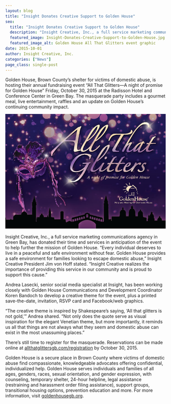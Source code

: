 ```yaml
---
layout: blog
title: "Insight Donates Creative Support to Golden House"
seo:
  title: "Insight Donates Creative Support to Golden House"
  description: "Insight Creative, Inc., a full service marketing communications agency in Green Bay, has donated their time and services in anticipation of the event to help further the mission of Golden House."
  featured_image: Insight-Donates-Creative-Support-to-Golden-House.jpg
  featured_image_alt: Golden House All That Glitters event graphic
date: 2015-10-01
author: Insight Creative, Inc.
categories: ["News"]
page_class: single-post
---
```


Golden House, Brown County’s shelter for victims of domestic abuse, is hosting their annual fundraising event “All That Glitters—A night of promise for Golden House” Friday, October 30, 2015 at the Radisson Hotel and Conference Center in Green Bay. The masquerade party includes a gourmet meal, live entertainment, raffles and an update on Golden House’s continuing community impact.

![Golden House All That Glitters event graphic](Insight-Donates-Creative-Support-to-Golden-House.jpg)

Insight Creative, Inc., a full service marketing communications agency in Green Bay, has donated their time and services in anticipation of the event to help further the mission of Golden House. “Every individual deserves to live in a peaceful and safe environment without fear. Golden House provides a safe environment for families looking to escape domestic abuse,” Insight Creative President Jim von Hoff stated. “Insight Creative realizes the importance of providing this service in our community and is proud to support this cause.”

Andrea Lasecki, senior social media specialist at Insight, has been working closely with Golden House Communications and Development Coordinator Koren Bandoch to develop a creative theme for the event, plus a printed save-the-date, invitation, RSVP card and Facebook/web graphics.

“The creative theme is inspired by Shakespeare’s saying, ‘All that glitters is not gold,’” Andrea shared. “Not only does the quote serve as visual inspiration for the elegant Venetian theme, but more importantly, it reminds us all that things are not always what they seem and domestic abuse can exist in the most unassuming places.”

There’s still time to register for the masquerade. Reservations can be made online at <a href="https://www.allthatglittersgb.com/registration/" target="_blank" rel="noopener noreferrer">allthatglittersgb.com/registration</a> by October 30, 2015.

Golden House is a secure place in Brown County where victims of domestic abuse find compassionate, knowledgeable advocates offering confidential, individualized help. Golden House serves individuals and families of all ages, genders, races, sexual orientation, and gender expression, with counseling, temporary shelter, 24-hour helpline, legal assistance (restraining and harassment order filing assistance), support groups, transitional housing options, prevention education and more. For more information, visit <a href="http://www.goldenhousegb.org" target="_blank" rel="noopener noreferrer">goldenhousegb.org</a>.
